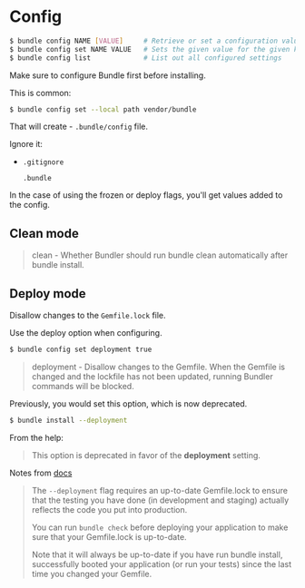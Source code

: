 # Config

```sh
$ bundle config NAME [VALUE]     # Retrieve or set a configuration value
$ bundle config set NAME VALUE   # Sets the given value for the given key
$ bundle config list             # List out all configured settings
```

Make sure to configure Bundle first before installing.

This is common:

```sh
$ bundle config set --local path vendor/bundle
```

That will create - `.bundle/config` file.

Ignore it:

- `.gitignore`
    ```
    .bundle
    ```

In the case of using the frozen or deploy flags, you'll get values added to the config.


## Clean mode

> clean - Whether  Bundler  should  run  bundle  clean  automatically  after  bundle install.


## Deploy mode

Disallow changes to the `Gemfile.lock` file.

Use the deploy option when configuring.

```sh
$ bundle config set deployment true
```

> deployment - Disallow changes to the Gemfile. When the Gemfile is changed and the lockfile has not been updated, running Bundler commands will be blocked.

Previously, you would set this option, which is now deprecated.

```sh
$ bundle install --deployment
```

From the help:

> This option is deprecated in favor of the **deployment** setting.

Notes from [docs](https://bundler.io/guides/deploying.html)

> The `--deployment` flag requires an up-to-date Gemfile.lock to ensure that the testing you have done (in development and staging) actually reflects the code you put into production.
> 
> You can run `bundle check` before deploying your application to make sure that your Gemfile.lock is up-to-date. 
> 
> Note that it will always be up-to-date if you have run bundle install, successfully booted your application (or run your tests) since the last time you changed your Gemfile. 
